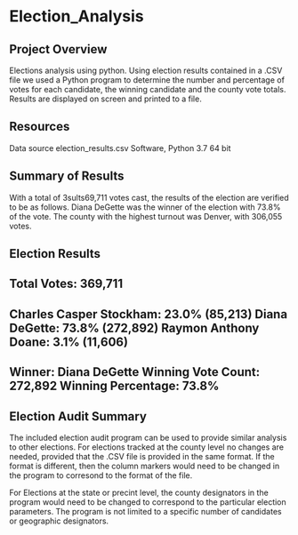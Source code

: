 # Election_Analysis
## Project Overview
Elections analysis using python.  Using election results contained in a .CSV file we used a Python program to determine the number and percentage of votes for each candidate, the winning candidate and the county vote totals.  Results are displayed on screen and printed to a file.

## Resources
Data source election_results.csv
Software, Python 3.7 64 bit

## Summary of Results
With a total of 3sults69,711 votes cast, the results of the election are verified to be as follows.  Diana DeGette was the winner of the election with 73.8% of the vote.  The county with the highest turnout was Denver, with 306,055 votes.

Election Results
-------------------------
Total Votes: 369,711
-------------------------
Charles Casper Stockham: 23.0% (85,213)
Diana DeGette: 73.8% (272,892)
Raymon Anthony Doane: 3.1% (11,606)
-------------------------
Winner: Diana DeGette
Winning Vote Count: 272,892
Winning Percentage: 73.8%
-------------------------


## Election Audit Summary
The included election audit program can be used to provide similar analysis to other elections.  For elections tracked at the county level no changes are needed, provided that the .CSV file is provided in the same format.  If the format is different, then the column markers would need to be changed in the program to corresond to the format of the file.  

For Elections at the state or precint level, the county designators in the program would need to be changed to correspond to the particular election parameters.  The program is not limited to a specific number of candidates or geographic designators.
